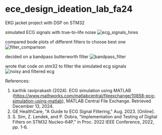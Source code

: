 # ece_design_ideation_lab_fa24
EKG jacket project with DSP on STM32

simulated ECG signals with true-to-life noise
![ecg_signals_hires](https://github.com/user-attachments/assets/006fec63-91b3-4e40-b1ed-74e95473230a)

compared bode plots of different filters to choose best one
![filter_comparison](https://github.com/user-attachments/assets/7cd47d7f-122e-4166-a16f-0bf36cb2e29a)

decided on a bandpass butterworth filter
![bandpass_filter](https://github.com/user-attachments/assets/5323c11a-ec6d-40ba-ab26-beca2d69a261)

wrote that code on stm32 to filter the simulated ecg signals
![noisy and filtered ecg](https://github.com/user-attachments/assets/9b4a1aa4-56a6-4caf-8e95-fe854c5214e7)


References:
1. karthik raviprakash (2024). ECG simulation using MATLAB (https://www.mathworks.com/matlabcentral/fileexchange/10858-ecg-simulation-using-matlab), MATLAB Central File Exchange. Retrieved December 13, 2024.
2. GE HealthCare, "A Guide to ECG Signal Filtering," Aug. 2023. [Online].
3. S. Sim, Z. Lendek, and P. Dobra, "Implementation and Testing of Digital Filters on STM32 Nucleo-64P," in Proc. 2022 IEEE Conference, 2022, pp. 1-6.
